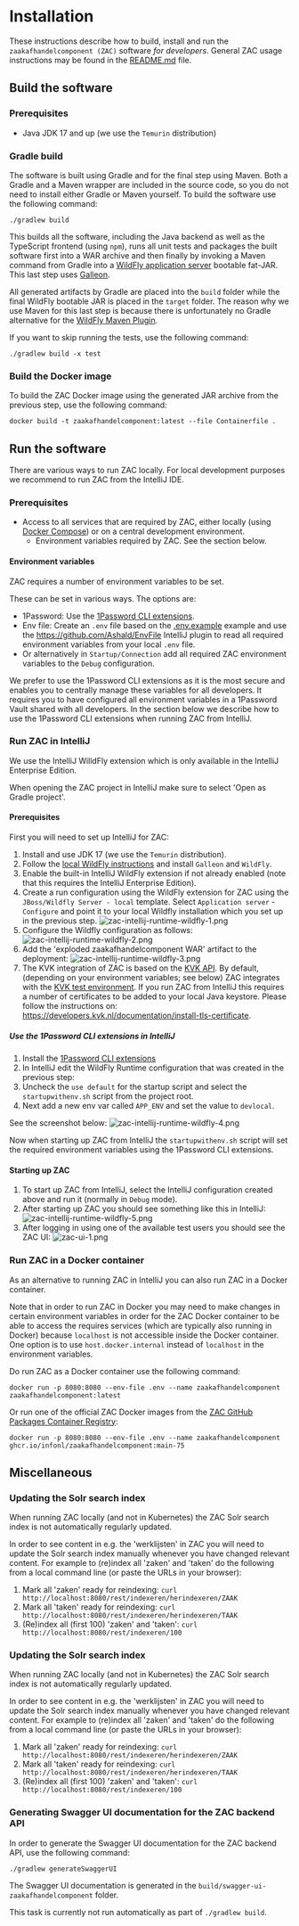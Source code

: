 # Installation

These instructions describe how to build, install and run the `zaakafhandelcomponent (ZAC)` software _for developers_.
General ZAC usage instructions may be found in the [README.md](../README.md) file.

## Build the software

### Prerequisites

- Java JDK 17 and up (we use the `Temurin` distribution)

### Gradle build

The software is built using Gradle and for the final step using Maven.
Both a Gradle and a Maven wrapper are included in the source code, so you do not need to install either Gradle or Maven yourself.
To build the software use the following command:

```shell
./gradlew build
```

This builds all the software, including the Java backend as well as the TypeScript frontend (using `npm`), runs all unit tests
and packages the built software first into a WAR archive and then finally by invoking a Maven command from Gradle into a
[WildFly application server](https://www.wildfly.org/) bootable fat-JAR. This last step uses [Galleon](https://docs.wildfly.org/galleon/).

All generated artifacts by Gradle are placed into the `build` folder while the final WildFly bootable JAR is placed in the
`target` folder. The reason why we use Maven for this last step is because there is unfortunately no Gradle alternative for the
[WildFly Maven Plugin](https://docs.wildfly.org/wildfly-maven-plugin).

If you want to skip running the tests, use the following command:

```shell
./gradlew build -x test
```

### Build the Docker image

To build the ZAC Docker image using the generated JAR archive from the previous step, use the following command:

```shell
docker build -t zaakafhandelcomponent:latest --file Containerfile .
```

## Run the software

There are various ways to run ZAC locally.
For local development purposes we recommend to run ZAC from the IntelliJ IDE.

### Prerequisites

- Access to all services that are required by ZAC, either locally (using [Docker Compose](INSTALL-DOCKER-COMPOSE.md)) or on a central development environment.
  - Environment variables required by ZAC. See the section below.

#### Environment variables

ZAC requires a number of environment variables to be set.

These can be set in various ways. The options are:
-   1Password: Use the [1Password CLI extensions](https://developer.1password.com/docs/cli/).
-   Env file: Create an `.env` file based on the [.env.example](../.env.example) example and use the https://github.com/Ashald/EnvFile IntelliJ plugin to read all required environment variables from your local `.env` file.
-   Or alternatively in `Startup/Connection` add all required ZAC environment variables to the `Debug` configuration.

We prefer to use the 1Password CLI extensions as it is the most secure and enables you to
centrally manage these variables for all developers.
It requires you to have configured all environment variables in a 1Password Vault shared with all developers.
In the section below we describe how to use the 1Password CLI extensions when running ZAC from IntelliJ.

### Run ZAC in IntelliJ

We use the IntelliJ WilldFly extension which is only available in the IntelliJ Enterprise Edition.

When opening the ZAC project in IntelliJ make sure to select 'Open as Gradle project'.

#### Prerequisites

First you will need to set up IntelliJ for ZAC:
1. Install and use JDK 17 (we use the `Temurin` distribution).
2. Follow the [local WildFly instructions](../scripts/wildfly/README.md) and install `Galleon` and `WildFly`.
3. Enable the built-in IntelliJ WildFly extension if not already enabled (note that this requires the IntelliJ Enterprise Edition).
4. Create a run configuration using the WildFly extension for ZAC using the `JBoss/Wildfly Server - local` template.
   Select `Application server` - `Configure` and point it to your local Wildfly installation which you set up in the previous step.
   ![zac-intellij-runtime-wildfly-1.png](img/zac-intellij-runtime-wildfly-1.png)
5. Configure the Wildfly configuration as follows:
   ![zac-intellij-runtime-wildfly-2.png](img/zac-intellij-runtime-wildfly-2.png)
6. Add the 'exploded zaakafhandelcomponent WAR' artifact to the deployment:
   ![zac-intellij-runtime-wildfly-3.png](img/zac-intellij-runtime-wildfly-3.png)
7. The KVK integration of ZAC is based on the [KVK API](https://developers.kvk.nl/).
   By default, (depending on your environment variables; see below) ZAC integrates with the [KVK test environment](https://developers.kvk.nl/documentation/testing).
   If you run ZAC from IntelliJ this requires a number of certificates to be added to your local Java keystore. Please follow the instructions on: https://developers.kvk.nl/documentation/install-tls-certificate.

##### Use the 1Password CLI extensions in IntelliJ

1. Install the [1Password CLI extensions](https://developer.1password.com/docs/cli/)
2. In IntelliJ edit the WildFly Runtime configuration that was created in the previous step:
3. Uncheck the `use default` for the startup script and select the `startupwithenv.sh` script from the project root.
4. Next add a new env var called `APP_ENV` and set the value to `devlocal`.

See the screenshot below:
![zac-intellij-runtime-wildfly-4.png](img/zac-intellij-runtime-wildfly-4.png)

Now when starting up ZAC from IntelliJ the `startupwithenv.sh` script will set the required environment variables
using the 1Password CLI extensions.

#### Starting up ZAC

1. To start up ZAC from IntelliJ, select the IntelliJ configuration created above and run it (normally in `Debug` mode).
2. After starting up ZAC you should see something like this in IntelliJ:
   ![zac-intellij-runtime-wildfly-5.png](img/zac-intellij-runtime-wildfly-5.png)
3. After logging in using one of the available test users you should see the ZAC UI:
   ![zac-ui-1.png](img/zac-ui-1.png)

### Run ZAC in a Docker container

As an alternative to running ZAC in IntelliJ you can also run ZAC in a Docker container.

Note that in order to run ZAC in Docker you may need to make changes in certain environment variables in order for
the ZAC Docker container to be able to access the requires services (which are typically also running in Docker)
because `localhost` is not accessible inside the Docker container.
One option is to use `host.docker.internal` instead of `localhost` in the environment variables.

Do run ZAC as a Docker container use the following command:

```shell
docker run -p 8080:8080 --env-file .env --name zaakafhandelcomponent zaakafhandelcomponent:latest
```

Or run one of the official ZAC Docker images from the [ZAC GitHub Packages Container Registry](https://github.com/infonl/dimpact-zaakafhandelcomponent/pkgs/container/zaakafhandelcomponent):

```shell
docker run -p 8080:8080 --env-file .env --name zaakafhandelcomponent ghcr.io/infonl/zaakafhandelcomponent:main-75
```

## Miscellaneous

### Updating the Solr search index

When running ZAC locally (and not in Kubernetes) the ZAC Solr search index is not automatically regularly updated.

In order to see content in e.g. the 'werklijsten' in ZAC you will need to update the Solr search index manually whenever you have changed relevant content.
For example to (re)index all 'zaken' and 'taken' do the following from a local command line (or paste the URLs in your browser):

1. Mark all 'zaken' ready for reindexing: `curl http://localhost:8080/rest/indexeren/herindexeren/ZAAK`
2. Mark all 'taken' ready for reindexing: `curl http://localhost:8080/rest/indexeren/herindexeren/TAAK`
3. (Re)index all (first 100) 'zaken' and 'taken': `curl http://localhost:8080/rest/indexeren/100`

### Updating the Solr search index

When running ZAC locally (and not in Kubernetes) the ZAC Solr search index is not automatically regularly updated.

In order to see content in e.g. the 'werklijsten' in ZAC you will need to update the Solr search index manually whenever you have changed relevant content.
For example to (re)index all 'zaken' and 'taken' do the following from a local command line (or paste the URLs in your browser):

1. Mark all 'zaken' ready for reindexing: `curl http://localhost:8080/rest/indexeren/herindexeren/ZAAK`
2. Mark all 'taken' ready for reindexing: `curl http://localhost:8080/rest/indexeren/herindexeren/TAAK`
3. (Re)index all (first 100) 'zaken' and 'taken': `curl http://localhost:8080/rest/indexeren/100`

### Generating Swagger UI documentation for the ZAC backend API

In order to generate the Swagger UI documentation for the ZAC backend API, use the following command:

```shell
./gradlew generateSwaggerUI
```

The Swagger UI documentation is generated in the `build/swagger-ui-zaakafhandelcomponent` folder.

This task is currently not run automatically as part of `./gradlew build`.
